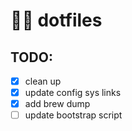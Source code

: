 #  🏴‍☠️ dotfiles

## TODO:
- [x] clean up
- [x] update config sys links
- [x] add brew dump
- [ ] update bootstrap script